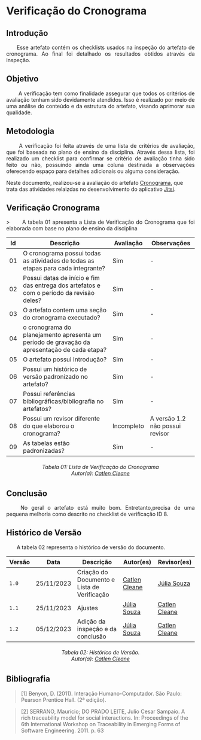 # **Verificação do Cronograma**

## **Introdução**
<p align="justify">
&emsp;&emsp;Esse artefato contém os checklists usados na inspeção do artefato de cronograma. Ao final foi detalhado os resultados obtidos através da inspeção.
</p>

## **Objetivo**
<p align="justify">
&emsp;&emsp; A verificação tem como finalidade assegurar que todos os critérios de avaliação tenham sido devidamente atendidos. Isso é realizado por meio de uma análise do conteúdo e da estrutura do artefato, visando aprimorar sua qualidade.
</p>

## **Metodologia**
<p align="justify">
&emsp;&emsp; A verificação foi feita através de uma lista de critérios de avaliação, que foi baseada no plano de ensino da disciplina. Através dessa lista, foi realizado um checklist para confirmar se  critério de avaliação tinha sido feito ou não, possuindo ainda uma coluna destinada a observações oferecendo espaço para detalhes adicionais ou alguma consideração.

Neste documento, realizou-se a avaliação do artefato <a href="https://requisitos-de-software.github.io/2023.2-Jitsi/Planejamento/cronograma/">Cronograma</a>, que trata das atividades relaizdas no desenvolvimento do aplicativo <a href="https://requisitos-de-software.github.io/2023.2-Jitsi/">Jitsi</a>.
</p>


## **Verificação Cronograma**
<p align="justify">>
&emsp;&emsp;A tabela 01 apresenta a Lista de Verificação do Cronograma que foi elaborada com base no plano de ensino da disciplina
</p>

| Id | Descrição                                                                                    | Avaliação | Observações |
|----|----------------------------------------------------------------------------------------------|-----------|-------------|
| 01 | O cronograma possui todas as atividades de todas as etapas para cada integrante?             |    Sim       | -           |
| 02 | Possui datas de início e fim das entrega dos artefatos e com o período da revisão deles?     |   Sim        | -           |
| 03 | O artefato contem uma seção do cronograma executado?                                         |    Sim       | -           |
| 04 | o cronograma do planejamento apresenta um período de gravação da apresentação de cada etapa? |    Sim       | -           |
| 05 | O artefato possui Introdução?                                                                |    Sim       | -           |
| 06 | Possui um histórico de versão padronizado no artefato?                                       |  Sim         | -           |
| 07 | Possui referências bibliográficas/bibliografia no artefatos?                                 |    Sim       | -           |
| 08 | Possui um revisor diferente do que elaborou o cronograma?                                    |    Incompleto       | A versão 1.2 não possui revisor          |
| 09 | As tabelas estão padronizadas?                                                               |    Sim       | -           |

<p align="justify">
<h6 align = "center"> Tabela 01: Lista de Verificação do Cronograma
<br> Autor(a): <a href="https://github.com/catlenc">Catlen Cleane</a></h6>
</p>

## **Conclusão**
<p align="justify">
&emsp;&emsp; No geral o artefato está muito bom. Entretanto,precisa de uma pequena melhoria como descrito no checklist de verificação ID 8.
</p>

## **Histórico de Versão**
<p align="justify">
&emsp;&emsp;A tabela 02 representa o histórico de versão do documento.
</p>

| Versão | Data       | Descrição            | Autor(es)                                            | Revisor(es)                                   |
|--------|------------|----------------------|------------------------------------------------------|-----------------------------------------------|
| `1.0`  | 25/11/2023 | Criação do Documento e Lista de Verificação | [Catlen Cleane](https://github.com/catlenc) | [Júlia Souza](https://github.com/JuliaSSouza) |
| `1.1`  | 25/11/2023 | Ajustes | [Júlia Souza](https://github.com/JuliaSSouza) | [Catlen Cleane](https://github.com/catlenc) |
| `1.2`  | 05/12/2023 | Adição da inspeção e da conclusão | [Júlia Souza](https://github.com/JuliaSSouza) | [Catlen Cleane](https://github.com/catlenc) |

<h6  align = "center"> Tabela 02: Histórico de Versão.
<br> Autor(a): <a href="https://github.com/catlenc">Catlen Cleane</a></h6>

## **Bibliografia**
>[1] Benyon, D. (2011). Interação Humano-Computador. São Paulo: Pearson Prentice Hall. (2ª edição).

>[2] SERRANO, Maurício; DO PRADO LEITE, Julio Cesar Sampaio. A rich traceability model for social interactions. In: Proceedings of the 6th International Workshop on Traceability in Emerging Forms of Software Engineering. 2011. p. 63